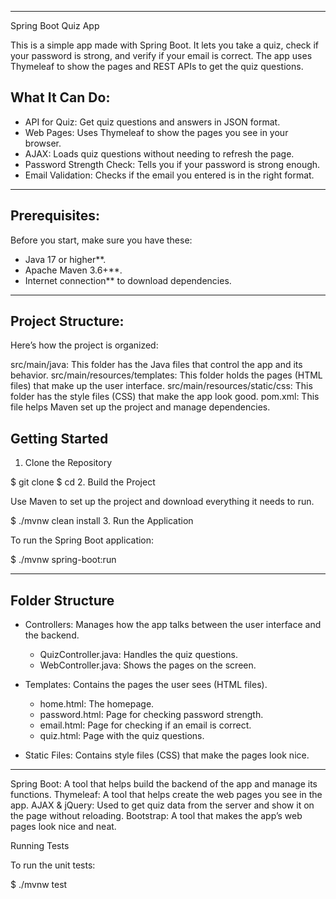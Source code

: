 
---
 Spring Boot Quiz App

This is a simple app made with Spring Boot. It lets you take a quiz, check if your password is strong, and verify if your email is correct. The app uses Thymeleaf to show the pages and REST APIs to get the quiz questions.

 ## What It Can Do:
- API for Quiz: Get quiz questions and answers in JSON format.
- Web Pages: Uses Thymeleaf to show the pages you see in your browser.
- AJAX: Loads quiz questions without needing to refresh the page.
- Password Strength Check: Tells you if your password is strong enough.
- Email Validation: Checks if the email you entered is in the right format.

---

 ## Prerequisites:
Before you start, make sure you have these:
- Java 17 or higher**.
- Apache Maven 3.6+**.
- Internet connection** to download dependencies.

---

## Project Structure:
Here’s how the project is organized:

src/main/java: This folder has the Java files that control the app and its behavior.
src/main/resources/templates: This folder holds the pages (HTML files) that make up the user interface.
src/main/resources/static/css: This folder has the style files (CSS) that make the app look good.
pom.xml: This file helps Maven set up the project and manage dependencies.


## Getting Started

1. Clone the Repository

$ git clone <repository-url>
$ cd <repository-folder>
2. Build the Project

Use Maven to set up the project and download everything it needs to run.

$ ./mvnw clean install
3. Run the Application

To run the Spring Boot application:

$ ./mvnw spring-boot:run


---

## Folder Structure

- Controllers: Manages how the app talks between the user interface and the backend.
  - QuizController.java: Handles the quiz questions.
  - WebController.java: Shows the pages on the screen.

- Templates: Contains the pages the user sees (HTML files).
  - home.html: The homepage.
  - password.html: Page for checking password strength.
  - email.html: Page for checking if an email is correct.
  - quiz.html: Page with the quiz questions.

- Static Files: Contains style files (CSS) that make the pages look nice.

---



Spring Boot: A tool that helps build the backend of the app and manage its functions.
Thymeleaf: A tool that helps create the web pages you see in the app.
AJAX & jQuery: Used to get quiz data from the server and show it on the page without reloading.
Bootstrap: A tool that makes the app’s web pages look nice and neat.


Running Tests

To run the unit tests:

$ ./mvnw test
